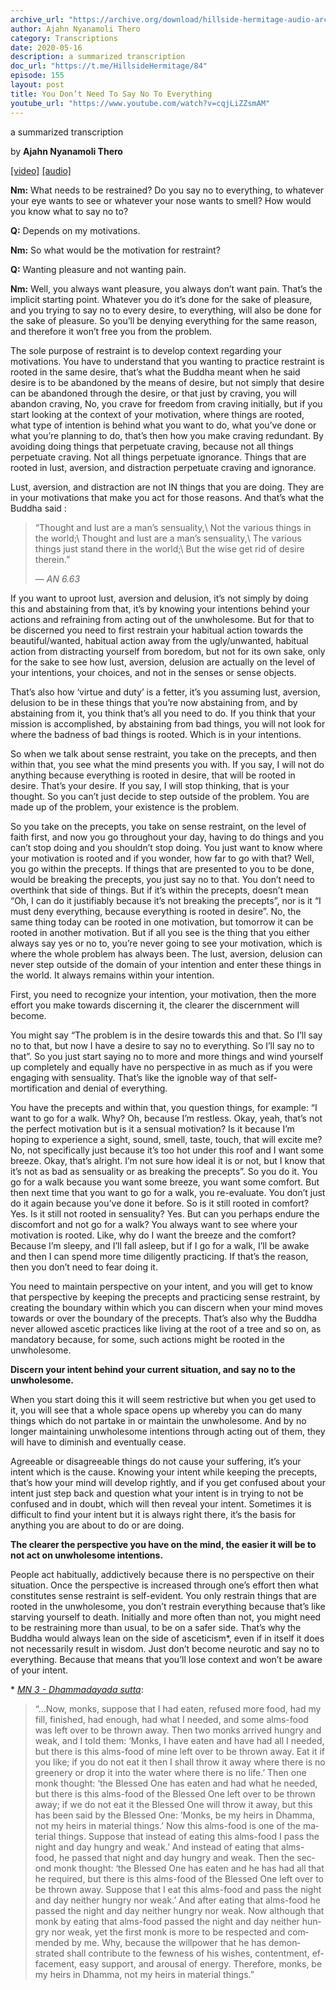 ```yaml
---
archive_url: "https://archive.org/download/hillside-hermitage-audio-archive/20200516%20-%20155hh%20-%20You%20dont%20need%20to%20say%20no%20to%20everything.mp3"
author: Ajahn Nyanamoli Thero
category: Transcriptions
date: 2020-05-16
description: a summarized transcription
doc_url: "https://t.me/HillsideHermitage/84"
episode: 155
layout: post
title: You Don’t Need To Say No To Everything
youtube_url: "https://www.youtube.com/watch?v=cqjLiZZsmAM"
---
```


a summarized transcription

by **Ajahn Nyanamoli Thero**

[\[video\]](https://www.youtube.com/watch?v=cqjLiZZsmAM) [\[audio\]](https://archive.org/download/hillside-hermitage-audio-archive/20200516%20-%20155hh%20-%20You%20dont%20need%20to%20say%20no%20to%20everything.mp3)

**Nm:** What needs to be restrained? Do you say no to everything, to
whatever your eye wants to see or whatever your nose wants to smell? How
would you know what to say no to?

**Q:** Depends on my motivations.

**Nm:** So what would be the motivation for restraint?

**Q:** Wanting pleasure and not wanting pain.

**Nm:** Well, you always want pleasure, you always don’t want pain.
That’s the implicit starting point. Whatever you do it’s done for the
sake of pleasure, and you trying to say no to every desire, to
everything, will also be done for the sake of pleasure. So you’ll be
denying everything for the same reason, and therefore it won’t free you
from the problem.

The sole purpose of restraint is to develop context regarding your
motivations. You have to understand that you wanting to practice
restraint is rooted in the same desire, that’s what the Buddha meant
when he said desire is to be abandoned by the means of desire, but not
simply that desire can be abandoned through the desire, or that just by
craving, you will abandon craving, No, you crave for freedom from
craving initially, but if you start looking at the context of your
motivation, where things are rooted, what type of intention is behind
what you want to do, what you’ve done or what you’re planning to do,
that’s then how you make craving redundant. By avoiding doing things
that perpetuate craving, because not all things perpetuate craving. Not
all things perpetuate ignorance. Things that are rooted in lust,
aversion, and distraction perpetuate craving and ignorance.

Lust, aversion, and distraction are not IN things that you are doing.
They are in your motivations that make you act for those reasons. And
that’s what the Buddha said :

<div lang="en">

> “Thought and lust are a man’s sensuality,\\ Not the various things in
> the world;\\ Thought and lust are a man’s sensuality,\\ The various
> things just stand there in the world;\\ But the wise get rid of desire
> therein.”
>
> — <cite>AN 6.63</cite>

</div>

If you want to uproot lust, aversion and delusion, it’s not simply by
doing this and abstaining from that, it’s by knowing your intentions
behind your actions and refraining from acting out of the unwholesome.
But for that to be discerned you need to first restrain your habitual
action towards the beautiful/wanted, habitual action away from the
ugly/unwanted, habitual action from distracting yourself from boredom,
but not for its own sake, only for the sake to see how lust, aversion,
delusion are actually on the level of your intentions, your choices, and
not in the senses or sense objects.

That’s also how ‘virtue and duty’ is a fetter, it’s you assuming lust,
aversion, delusion to be in these things that you’re now abstaining
from, and by abstaining from it, you think that’s all you need to do. If
you think that your mission is accomplished, by abstaining from bad
things, you will not look for where the badness of bad things is rooted.
Which is in your intentions.

So when we talk about sense restraint, you take on the precepts, and
then within that, you see what the mind presents you with. If you say, I
will not do anything because everything is rooted in desire, that will
be rooted in desire. That’s your desire. If you say, I will stop
thinking, that is your thought. So you can’t just decide to step outside
of the problem. You are made up of the problem, your existence is the
problem.

So you take on the precepts, you take on sense restraint, on the level
of faith first, and now you go throughout your day, having to do things
and you can’t stop doing and you shouldn’t stop doing. You just want to
know where your motivation is rooted and if you wonder, how far to go
with that? Well, you go within the precepts. If things that are
presented to you to be done, would be breaking the precepts, you just
say no to that. You don’t need to overthink that side of things. But if
it’s within the precepts, doesn’t mean “Oh, I can do it justifiably
because it’s not breaking the precepts”, nor is it “I must deny
everything, because everything is rooted in desire”. No, the same thing
today can be rooted in one motivation, but tomorrow it can be rooted in
another motivation. But if all you see is the thing that you either
always say yes or no to, you’re never going to see your motivation,
which is where the whole problem has always been. The lust, aversion,
delusion can never step outside of the domain of your intention and
enter these things in the world. It always remains within your
intention.

First, you need to recognize your intention, your motivation, then the
more effort you make towards discerning it, the clearer the discernment
will become.

You might say “The problem is in the desire towards this and that. So
I’ll say no to that, but now I have a desire to say no to everything. So
I’ll say no to that”. So you just start saying no to more and more
things and wind yourself up completely and equally have no perspective
in as much as if you were engaging with sensuality. That’s like the
ignoble way of that self-mortification and denial of everything.

You have the precepts and within that, you question things, for example:
“I want to go for a walk. Why? Oh, because I’m restless. Okay, yeah,
that’s not the perfect motivation but is it a sensual motivation? Is it
because I’m hoping to experience a sight, sound, smell, taste, touch,
that will excite me? No, not specifically just because it’s too hot
under this roof and I want some breeze. Okay, that’s alright. I’m not
sure how ideal it is or not, but I know that it’s not as bad as
sensuality or as breaking the precepts”. So you do it. You go for a walk
because you want some breeze, you want some comfort. But then next time
that you want to go for a walk, you re-evaluate. You don’t just do it
again because you’ve done it before. So is it still rooted in comfort?
Yes. Is it still not rooted in sensuality? Yes. But can you perhaps
endure the discomfort and not go for a walk? You always want to see
where your motivation is rooted. Like, why do I want the breeze and the
comfort? Because I’m sleepy, and I’ll fall asleep, but if I go for a
walk, I’ll be awake and then I can spend more time diligently
practicing. If that’s the reason, then you don’t need to fear doing it.

You need to maintain perspective on your intent, and you will get to
know that perspective by keeping the precepts and practicing sense
restraint, by creating the boundary within which you can discern when
your mind moves towards or over the boundary of the precepts. That’s
also why the Buddha never allowed ascetic practices like living at the
root of a tree and so on, as mandatory because, for some, such actions
might be rooted in the unwholesome.

**Discern your intent behind your current situation, and say no to the
unwholesome.**

When you start doing this it will seem restrictive but when you get used
to it, you will see that a whole space opens up whereby you can do many
things which do not partake in or maintain the unwholesome. And by no
longer maintaining unwholesome intentions through acting out of them,
they will have to diminish and eventually cease.

Agreeable or disagreeable things do not cause your suffering, it’s your
intent which is the cause. Knowing your intent while keeping the
precepts, that’s how your mind will develop rightly, and if you get
confused about your intent just step back and question what your intent
is in trying to not be confused and in doubt, which will then reveal
your intent. Sometimes it is difficult to find your intent but it is
always right there, it’s the basis for anything you are about to do or
are doing.

**The clearer the perspective you have on the mind, the easier it will
be to not act on unwholesome intentions.**

People act habitually, addictively because there is no perspective on
their situation. Once the perspective is increased through one’s effort
then what constitutes sense restraint is self-evident. You only restrain
things that are rooted in the unwholesome, you don’t restrain everything
because that’s like starving yourself to death. Initially and more often
than not, you might need to be restraining more than usual, to be on a
safer side. That’s why the Buddha would always lean on the side of
asceticism\*, even if in itself it does not necessarily result in
wisdom. Just don’t become neurotic and say no to everything. Because
that means that you’ll lose context and won’t be aware of your intent.

\* <cite>[MN 3 - Dhammadayada
sutta](https://suttacentral.net/mn3)</cite>:

<div lang="en">

> “…Now, monks, suppose that I had eaten, refused more food, had my
> fill, finished, had enough, had what I needed, and some alms-food was
> left over to be thrown away. Then two monks arrived hungry and weak,
> and I told them: ‘Monks, I have eaten and have had all I needed, but
> there is this alms-food of mine left over to be thrown away. Eat it if
> you like; if you do not eat it then I shall throw it away where there
> is no greenery or drop it into the water where there is no life.’ Then
> one monk thought: ‘the Blessed One has eaten and had what he needed,
> but there is this alms-food of the Blessed One left over to be thrown
> away; if we do not eat it the Blessed One will throw it away, but this
> has been said by the Blessed One: ’Monks, be my heirs in Dhamma, not
> my heirs in material things.’ Now this alms-food is one of the
> material things. Suppose that instead of eating this alms-food I pass
> the night and day hungry and weak.’ And instead of eating that
> alms-food, he passed that night and day hungry and weak. Then the
> second monk thought: ‘the Blessed One has eaten and he has had all
> that he required, but there is this alms-food of the Blessed One left
> over to be thrown away. Suppose that I eat this alms-food and pass the
> night and day neither hungry nor weak.’ And after eating that
> alms-food he passed the night and day neither hungry nor weak. Now
> although that monk by eating that alms-food passed the night and day
> neither hungry nor weak, yet the first monk is more to be respected
> and commended by me. Why, because the willpower that he has
> demonstrated shall contribute to the fewness of his wishes,
> contentment, effacement, easy support, and arousal of energy.
> Therefore, monks, be my heirs in Dhamma, not my heirs in material
> things.”

</div>
